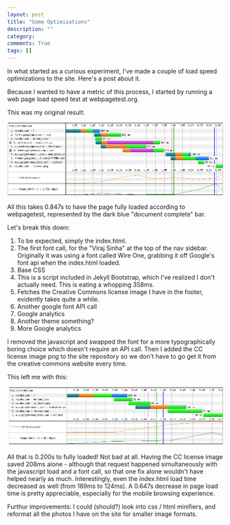 ```yaml
---
layout: post
title: "Some Optimizations"
description: ""
category: 
comments: True
tags: []
---
```



In what started as a curious experiment, I've made a couple of load speed optimizations to the site. Here's a post about it. 

Because I wanted to have a metric of this process, I started by running a web page load speed test at webpagetest.org. 

<!--more-->


This was my original result:

<a class="fancybox" rel="optimize" href="/photos/speed_before.png">
<img src="/photos/speed_before.png" alt="" />
</a>


All this takes 0.847s to have the page fully loaded according to webpagetest, represented by the dark blue "document complete" bar.

Let's break this down:

1. To be expected, simply the index.html.
2. The first font call, for the "Viraj Sinha" at the top of the nav sidebar. Originally it was using a font called Wire One, grabbing it off Google's font api when the index.html loaded.
3. Base CSS
4. This is a script included in Jekyll Bootstrap, which I've realized I don't actually need. This is eating a whopping 358ms.
5. Fetches the Creative Commons license image I have in the footer, evidently takes quite a while.
6. Another google font API call
7. Google analytics 
8. Another theme something?
9. More Google analytics


I removed the javascript and swapped the font for a more typographically boring choice which doesn't require an API call. Then I added the CC license image png to the site repository so we don't have to go get it from the creative commons website every time. 

This left me with this:

<a class="fancybox" rel="optimize" href="/photos/speed_after.png">
<img src="/photos/speed_after.png" alt="" />
</a>

All that is 0.200s to fully loaded! Not bad at all. Having the CC license image saved 208ms alone - although that request happened simultaneously with the javascript load and a font call, so that one fix alone wouldn't have helped nearly as much. Interestingly, even the index.html load time decreased as well (from 189ms to 124ms). A 0.647s decrease in page load time is pretty appreciable, especially for the mobile browsing experience.

Furthur improvements: I could (should?) look into css / html minifiers, and reformat all the photos I have on the site for smaller image formats.